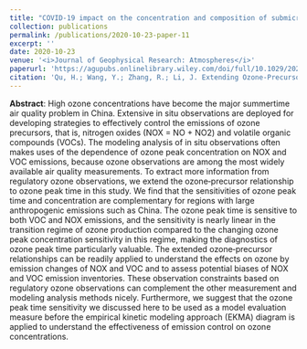 ```yaml
---
title: "COVID‐19 impact on the concentration and composition of submicron particulate matter in a typical city of Northwest China"
collection: publications
permalink: /publications/2020-10-23-paper-11
excerpt: ''
date: 2020-10-23
venue: '<i>Journal of Geophysical Research: Atmospheres</i>'
paperurl: 'https://agupubs.onlinelibrary.wiley.com/doi/full/10.1029/2020JD033670'
citation: 'Qu, H.; Wang, Y.; Zhang, R.; Li, J. Extending Ozone‐Precursor Relationships in China From Peak Concentration to Peak Time. Journal of Geophysical Research: Atmospheres, 10.1029/2020JD033670, 2020.'
---
```


**Abstract**: High ozone concentrations have become the major summertime air quality problem in China. Extensive in situ observations are deployed for developing strategies to effectively control the emissions of ozone precursors, that is, nitrogen oxides (NOX = NO + NO2) and volatile organic compounds (VOCs). The modeling analysis of in situ observations often makes uses of the dependence of ozone peak concentration on NOX and VOC emissions, because ozone observations are among the most widely available air quality measurements. To extract more information from regulatory ozone observations, we extend the ozone‐precursor relationship to ozone peak time in this study. We find that the sensitivities of ozone peak time and concentration are complementary for regions with large anthropogenic emissions such as China. The ozone peak time is sensitive to both VOC and NOX emissions, and the sensitivity is nearly linear in the transition regime of ozone production compared to the changing ozone peak concentration sensitivity in this regime, making the diagnostics of ozone peak time particularly valuable. The extended ozone‐precursor relationships can be readily applied to understand the effects on ozone by emission changes of NOX and VOC and to assess potential biases of NOX and VOC emission inventories. These observation constraints based on regulatory ozone observations can complement the other measurement and modeling analysis methods nicely. Furthermore, we suggest that the ozone peak time sensitivity we discussed here to be used as a model evaluation measure before the empirical kinetic modeling approach (EKMA) diagram is applied to understand the effectiveness of emission control on ozone concentrations.